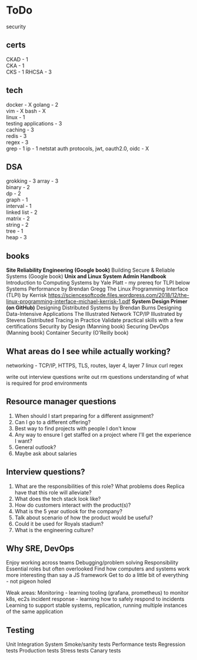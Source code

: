 # ToDo

security

## certs

CKAD - 1  
CKA - 1  
CKS - 1
RHCSA - 3

## tech

docker - X
golang - 2  
vim - X
bash - X  
linux - 1  
testing applications - 3  
caching - 3  
redis - 3  
regex - 3  
grep - 1
ip - 1
netstat
auth protocols, jwt, oauth2.0, oidc - X  

## DSA

grokking - 3
array - 3  
binary - 2  
dp - 2  
graph - 1  
interval - 1  
linked list - 2  
matrix - 2  
string - 2  
tree - 1  
heap - 3  

## books

**Site Reliability Engineering (Google book)**
Building Secure & Reliable Systems (Google book)
**Unix and Linux System Admin Handbook**
Introduction to Computing Systems by Yale Platt - my prereq for TLPI below
Systems Performance by Brendan Gregg
The Linux Programming Interface (TLPI) by Kerrisk 
<https://sciencesoftcode.files.wordpress.com/2018/12/the-linux-programming-interface-michael-kerrisk-1.pdf>
**System Design Primer (on GitHub)**
Designing Distributed Systems by Brendan Burns
Designing Data-Intensive Applications
The Illustrated Network
TCP/IP Illustrated by Stevens
Distributed Tracing in Practice
Validate practical skills with a few certifications
Security by Design (Manning book)
Securing DevOps (Manning book)
Container Security (O'Reilly book)

## What areas do I see while actually working?

networking - TCP/IP, HTTPS, TLS, routes, layer 4, layer 7
linux
curl
regex

write out interview questions
write out rm questions
understanding of what is required for prod environments

## Resource manager questions

1. When should I start preparing for a different assignment?
2. Can I go to a different offering?
3. Best way to find projects with people I don't know
4. Any way to ensure I get staffed on a project where I'll get the experience I want?
5. General outlook?
6. Maybe ask about salaries

## Interview questions?

1. What are the responsibilities of this role? What problems does Replica have that
    this role will alleviate?
2. What does the tech stack look like?
3. How do customers interact with the product(s)?
4. What is the 5 year outlook for the company?
5. Talk about scenario of how the product would be useful?
6. Could it be used for Royals stadium?
7. What is the engineering culture?

## Why SRE, DevOps

Enjoy working across teams
Debugging/problem solving
Responsibility
Essential roles but often overlooked
Find how computers and systems work more interesting than say a JS framework
Get to do a little bit of everything - not pigeon holed

Weak areas:
Monitoring - learning tooling (grafana, prometheus) to monitor k8s, ec2s
incident response - learning how to safely respond to incidents
Learning to support stable systems, replication, running multiple instances of the same application

## Testing

Unit
Integration
System
Smoke/sanity tests
Performance tests
Regression tests
Production tests
Stress tests
Canary tests
